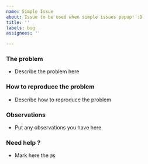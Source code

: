```yaml
---
name: Simple Issue
about: Issue to be used when simple issues popup! :D
title: ''
labels: bug
assignees: ''

---
```


### The problem
- Describe the problem here

### How to reproduce the problem
- Describe how to reproduce the problem

### Observations
- Put any observations you have here

### Need help ?
- Mark here the `@`s
